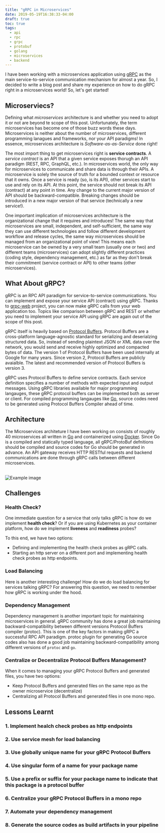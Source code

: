 ```yaml
---
title: "gRPC in Microservices"
date: 2019-05-19T16:38:33-04:00
draft: true
toc: true
tags:
  - api
  - rpc
  - grpc
  - protobuf
  - golang
  - microservices
  - backend
---
```


I have been working with a microservices application using [gRPC](https://grpc.io) as the main service-to-service communication mechanism for almost a year.
So, I decided to write a blog post and share my experience on how to do gRPC right in a microservices world! So, let's get started!

## Microserviecs?

Defining what _microservices_ architecture is and whether you need to adopt it or not are beyond te scope of this post.
Unfortunately, the term microservices has become one of those buzz words these days.
Microservices is neither about the number of microservices, different programming lanagues and frameworks, nor your API paradigms!
In essence, microservices architecture is _Software-as-as-Service_ done right!

The most import thing to get microservices right is **service contracts**.
A _service contract_ is an API that a given service exposes thorugh an API paradigm (REST, RPC, GraphQL, etc.).
In microservices world, the only way for microservices to communicate and share data is through their APIs.
A microservice is solely the source of truth for a bounded context or resource that it owns.
Once a service is ready (so, is its API), other services start to use and rely on its API.
At this point, the service should not break its API (contract) at any point in time.
Any change to the current major version of API should be backward-compatible.
Breaking changes should be introduced in a new major version of that service (technically a new service!).

One important implication of microservices architecture is the organizational change that it requires and introduces!
The same way that microservices are small, independent, and self-sufficient,
the same way they can use different technologies and follow different development workflow and release cycles,
the same way microservices should be managed from an organizational point of view!
This means each microservice can be owned by a very small team (usually one or two)
and different teams (microservices) can adopt slightly different practices (coding style, dependency management, etc.)
as far as they don't break their commitment (service contract or API) to other teams (other microservices).

## What About gRPC?

gRPC is an RPC API paradigm for service-to-service communications.
You can implement and expose your service API (contract) using gRPC.
Thanks to [grpc-web](https://github.com/grpc/grpc-web) project, you can now make gRPC calls from your web application too.
Topics like comparison between gRPC and REST or whether you need to implement your service API using gRPC are again out of the scope of this post.

gRPC itself is heavily based on [Protocol Buffers](https://developers.google.com/protocol-buffers).
Protocol Buffers are a cross-platform language-agnostic standard for serializing and deserialzing structured data.
So, instead of sending plaintext JSON or XML data over the network, you would send and receive highly optimized and compacted bytes of data.
The version 1 of Protocol Buffers have been used internally at Google for many years.
Since version 2, Protocol Buffers are publicly avaialble. The latest and recommended version of Protocol Buffers is version 3.

gRPC uses Protocol Buffers to define service contracts.
Each service definition specifies a number of methods with expected input and output messages.
Using gRPC libraries available for major programming langauges, these gRPC protocol buffers can be implemented both as server or client.
For compiled programming langauges like [Go](https://golang.org), source codes need to be generated using Protocol Buffers Compiler ahead of time.

## Architecture

The Microservices architeture I have been working on consists of roughly 40 microservices
all written in [Go](https://golang.org) and containerized using [Docker](https://www.docker.com).
Since Go is a compiled and statically typed language, all gRPC/ProtoBuf defnitions should be compiled and source codes for Go should be generated in advance.
An API gateway receives HTTP RESTful requests and backend communications are done through gRPC calls between different microservices.

<br/>![Example image](/images/ms-grpc-arch.png "Microservices gRPC Architecture")<br/>

## Challenges

### Health Check?

One immediate question for a service that only talks gRPC is how do we implement **health check**?
Or if you are using Kubernetes as your container  platform, how do we implement **liveness** and **readiness** probes?

To this end, we have two options:

  - Defining and implementing the health check probes as gRPC calls.
  - Starting an http server on a different port and implementing health check probes as http endpoints.

### Load Balancing

Here is another interesting challenge! How do we do load balancing for services talking gRPC?
For answering this question, we need to remember how gRPC is working under the hood.

### Dependency Management

Dependency management is another important topic for maintaining microservices in general.
gRPC community has done a great job maintaining backward-compatibility between different versions Protocol Buffers compiler (protoc).
This is one of the key factors in making gRPC a successful RPC API paradigm.
protoc plugin for generating Go source codes also has done a good job maintaining backward-compatibility among different versions of `protoc` and `go`.

### Centralize or Decentralize Protocol Buffers Management?

When it comes to managing your gRPC Protocol Buffers and generated files, you have two options:

  - Keep Protocol Buffers and generated files on the same repo as the owner microservice (decentralize)
  - Centralizing all Protocol Buffers and generated files in one mono repo.

## Lessons Learnt

### 1. Implement healch check probes as http endpoints

### 2. Use service mesh for load balancing

### 3. Use globally unique name for your gRPC Protocol Buffers

### 4. Use singular form of a name for your package name

### 5. Use a prefix or suffix for your package name to indicate that this package is a protocol buffer

### 6. Centralize your gRPC Protocol Buffers in a mono repo

### 7. Automate your dependency management

### 8. Generate the source codes as build artifacts in your pipeline
